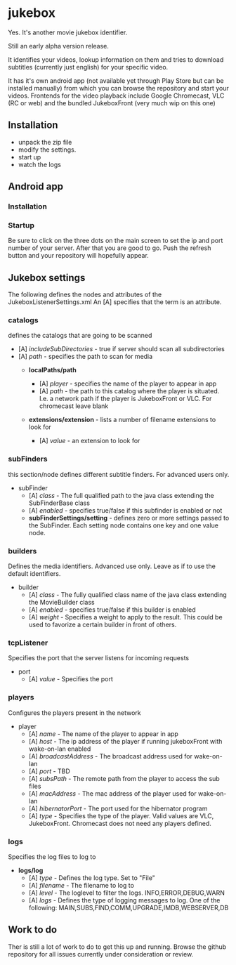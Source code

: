 # jukebox
Yes. It's another movie jukebox identifier.

Still an early alpha version release.

It identifies your videos, lookup information on them and tries to 
download subtitles (currently just english) for your specific video.

It has it's own android app (not available yet through Play Store but 
can be installed manually) from which you can browse the repository and 
start your videos.
Frontends for the video playback include Google Chromecast, VLC (RC or 
web) and the bundled JukeboxFront (very much wip on this one)

## Installation
- unpack the zip file
- modify the settings.
- start up
- watch the logs

## Android app
### Installation
### Startup
Be sure to click on the three dots on the main screen to set the ip and 
port number of your server. After that you are good to go. Push the 
refresh button and your repository will hopefully appear.

## Jukebox settings
The following defines the nodes and attributes of the JukeboxListenerSettings.xml
An [A] specifies that the term is an attribute.

### catalogs 
defines the catalogs that are going to be scanned

* [A] _includeSubDirectories_ - true if server should scan all subdirectories
* [A] _path_ - specifies the path to scan for media 
  * **localPaths/path**
    * [A] _player_ - specifies the name of the player to appear in app
    * [A] _path_ - the path to this catalog where the player is situated. I.e. a network path if the player is JukeboxFront or VLC. For chromecast leave blank
    
  * **extensions/extension** - lists a number of filename extensions to look for
    * [A] _value_ - an extension to look for

### subFinders
this section/node defines different subtitle finders. For advanced users only.
* subFinder
  * [A] _class_ - The full qualified path to the java class extending the SubFinderBase class
  * [A] _enabled_ - specifies true/false if this subfinder is enabled or not
  * **subFinderSettings/setting** - defines zero or more settings passed to the SubFinder. Each setting node contains one key and one value node.

### builders
Defines the media identifiers. Advanced use only. Leave as if to use the default identifiers.

* builder
  * [A] _class_ - The fully qualified class name of the java class extending the MovieBuilder class
  * [A] _enabled_ - specifies true/false if this builder is enabled
  * [A] _weight_ - Specifies a weight to apply to the result. This could be used to favorize a certain builder in front of others.

### tcpListener
Specifies the port that the server listens for incoming requests

* port
  * [A] _value_ - Specifies the port

### players
Configures the players present in the network

* player
  * [A] _name_ - The name of the player to appear in app
  * [A] _host_ - The ip address of the player if running jukeboxFront with wake-on-lan enabled
  * [A] _broadcastAddress_ - The broadcast address used for wake-on-lan
  * [A] _port_ - TBD
  * [A] _subsPath_ - The remote path from the player to access the sub files
  * [A] _macAddress_ - The mac address of the player used for wake-on-lan
  * [A] _hibernatorPort_ - The port used for the hibernator program
  * [A] _type_ - Specifies the type of the player. Valid values are VLC, JukeboxFront. Chromecast does not need any players defined.
  
### logs
Specifies the log files to log to

* **logs/log**
  * [A] _type_ - Defines the log type. Set to "File"
  * [A] _filename_ - The filename to log to
  * [A] _level_ - The loglevel to filter the logs. INFO,ERROR,DEBUG,WARN
  * [A] _logs_ - Defines the type of logging messages to log. One of the following: MAIN,SUBS,FIND,COMM,UPGRADE,IMDB,WEBSERVER,DB

## Work to do
Ther is still a lot of work to do to get this up and running.
Browse the github repository for all issues currently under consideration or review.

